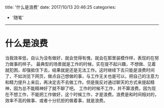 title: '什么是浪费'
date: 2017/10/13 20:46:25
categories:
- '随笔'
---
# 什么是浪费
当我效率低，自认为没有做好，就会觉得有愧，就会在那里装模作样，表现的在努力做事的样子。
最典型的场景就是工作的时候，实在提不起兴趣，不想做、见着就犯困，却强抵住下去，结果就是还是无法工作。这时继续下去只能是浪费时间了，不如浏览下网页，做点自己想做的事，与工作无关也是可以，把自己的注意力和精力提升上来后，再决定去不去做工作。但是我反对通过聊天的方式来提起精神，因为总不能精神好了就不聊了吧。
工作的时候不工作，并不算浪费。因为现在不想工作，不能把工作做好，这个时候工作，才是浪费。浪费是和时间相对的，效率不高的做事、或者十分抗拒的做着事，就是浪费。